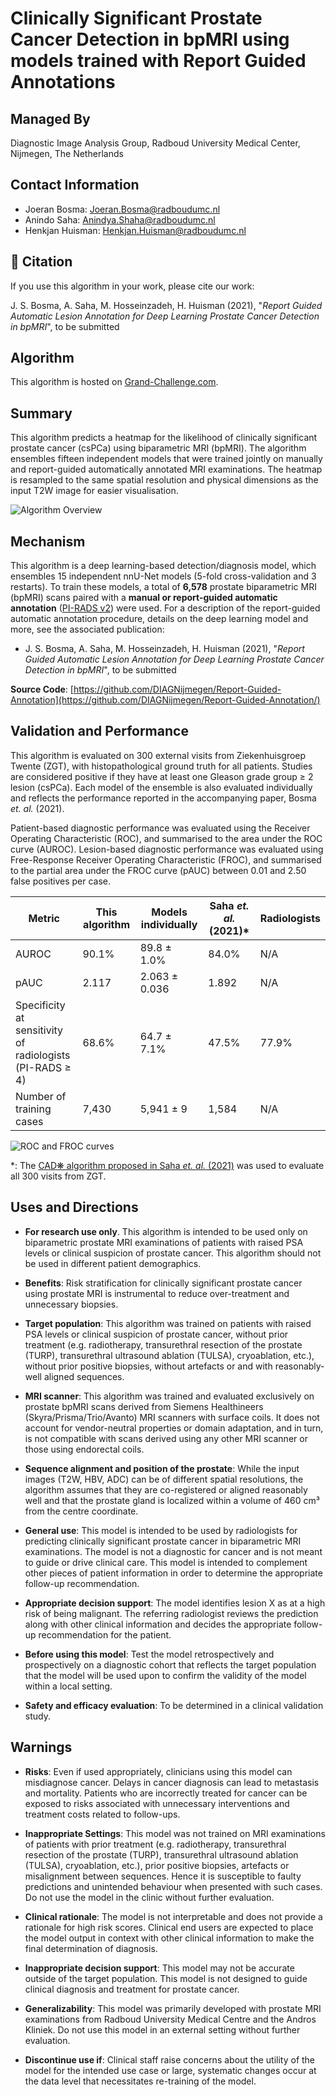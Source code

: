 # Clinically Significant Prostate Cancer Detection in bpMRI using models trained with Report Guided Annotations

## Managed By
Diagnostic Image Analysis Group,
Radboud University Medical Center,
Nijmegen, The Netherlands

## Contact Information
- Joeran Bosma: Joeran.Bosma@radboudumc.nl
- Anindo Saha: Anindya.Shaha@radboudumc.nl
- Henkjan Huisman: Henkjan.Huisman@radboudumc.nl

## 📖 Citation
If you use this algorithm in your work, please cite our work:

J. S. Bosma, A. Saha, M. Hosseinzadeh, H. Huisman (2021), "_Report Guided Automatic Lesion Annotation for Deep Learning Prostate Cancer Detection in bpMRI_", to be submitted

## Algorithm
This algorithm is hosted on [Grand-Challenge.com](https://grand-challenge.org/algorithms/bpmri-cspca-detection-report-guided-annotations/). 


## Summary
This algorithm predicts a heatmap for the likelihood of clinically significant prostate cancer (csPCa) using biparametric MRI (bpMRI). 
The algorithm ensembles fifteen independent models that were trained jointly on manually and report-guided automatically annotated MRI examinations. 
The heatmap is resampled to the same spatial resolution and physical dimensions as the input T2W image for easier visualisation. 

![Algorithm Overview](https://grand-challenge-public-prod.s3.amazonaws.com/social-images/algorithm/5a0fe3e6-dd36-4b5e-8759-b09cd9177c46/Prostate_MRI_csPCa_Detectio_ov3DZk3.png)


## Mechanism
This algorithm is a deep learning-based detection/diagnosis model, which ensembles 15 independent nnU-Net models  (5-fold cross-validation and 3 restarts). To train these models, a total of **6,578** prostate biparametric MRI (bpMRI) scans paired with a **manual or report-guided automatic annotation** ([PI-RADS v2](https://www.sciencedirect.com/science/article/pii/S0302283815008489?via%3Dihub)) were used. For a description of the report-guided automatic annotation procedure, details on the deep learning model and more, see the associated publication: 

- J. S. Bosma, A. Saha, M. Hosseinzadeh, H. Huisman (2021), "_Report Guided Automatic Lesion Annotation for Deep Learning Prostate Cancer Detection in bpMRI_", to be submitted

**Source Code**: [https://github.com/DIAGNijmegen/Report-Guided-Annotation](https://github.com/DIAGNijmegen/Report-Guided-Annotation/)


## Validation and Performance
This algorithm is evaluated on 300 external visits from Ziekenhuisgroep Twente (ZGT), with histopathological ground truth for all patients. Studies are considered positive if they have at least one Gleason grade group ≥ 2 lesion (csPCa). Each model of the ensemble is also evaluated individually and reflects the performance reported in the accompanying paper, Bosma _et. al._ (2021). 

Patient-based diagnostic performance was evaluated using the Receiver Operating Characteristic (ROC), and summarised to the area under the ROC curve (AUROC). 
Lesion-based diagnostic performance was evaluated using Free-Response Receiver Operating Characteristic (FROC), and summarised to the partial area under the FROC curve (pAUC) between 0.01 and 2.50 false positives per case. 

| Metric                                                        | This algorithm | Models individually | Saha _et. al._ (2021)* | Radiologists |
|---------------------------------------------------------------|----------------|---------------------|-----------------------|--------------|
| AUROC                                                         | 90.1%          | 89.8 ± 1.0%         | 84.0%                 | N/A          |
| pAUC                                                          | 2.117          | 2.063 ± 0.036       | 1.892                 | N/A          |
| Specificity at sensitivity of  <br>radiologists (PI-RADS ≥ 4) | 68.6%          | 64.7 ± 7.1%         | 47.5%                 | 77.9%        |
| Number of training cases                                      | 7,430          | 5,941 ± 9           | 1,584                 | N/A          |

![ROC and FROC curves](https://grand-challenge-public-prod.s3.amazonaws.com/i/2021/11/27/b82ee8d6-d049-45d1-b194-734218e7fc0f.png)

*: The [CAD❋ algorithm proposed in Saha _et. al._ (2021)](https://grand-challenge.org/algorithms/prostate-mri-cad-cspca/) was used to evaluate all 300 visits from ZGT.


## Uses and Directions
- **For research use only**. This algorithm is intended to be used only on biparametric prostate MRI examinations of patients with raised PSA levels or clinical suspicion of prostate cancer. This algorithm should not be used in different patient demographics. 

- **Benefits**: Risk stratification for clinically significant prostate cancer using prostate MRI is instrumental to reduce over-treatment and unnecessary biopsies. 

- **Target population**: This algorithm was trained on patients with raised PSA levels or clinical suspicion of prostate cancer, without prior treatment  (e.g. radiotherapy, transurethral resection of the prostate (TURP), transurethral ultrasound ablation (TULSA), cryoablation, etc.), without prior positive biopsies, without artefacts or and with reasonably-well aligned sequences. 

- **MRI scanner**: This algorithm was trained and evaluated exclusively on prostate bpMRI scans derived from Siemens Healthineers (Skyra/Prisma/Trio/Avanto) MRI scanners with surface coils. It does not account for vendor-neutral properties or domain adaptation, and in turn, is not compatible with scans derived using any other MRI scanner or those using endorectal coils.

- **Sequence alignment and position of the prostate**: While the input images (T2W, HBV, ADC) can be of different spatial resolutions, the algorithm assumes that they are co-registered or aligned reasonably well and that the prostate gland is localized within a volume of 460 cm³ from the centre coordinate.

- **General use**: This model is intended to be used by radiologists for predicting clinically significant prostate cancer in biparametric MRI examinations. The model is not a diagnostic for cancer and is not meant to guide or drive clinical care. This model is intended to complement other pieces of patient information in order to determine the appropriate follow-up recommendation.

- **Appropriate decision support**: The model identifies lesion X as at a high risk of being malignant. The referring radiologist reviews the prediction along with other clinical information and decides the appropriate follow-up recommendation for the patient.

- **Before using this model**: Test the model retrospectively and prospectively on a diagnostic cohort that reflects the target population that the model will be used upon to confirm the validity of the model within a local setting. 

- **Safety and efficacy evaluation**: To be determined in a clinical validation study.


## Warnings
- **Risks**: Even if used appropriately, clinicians using this model can misdiagnose cancer. Delays in cancer diagnosis can lead to metastasis and mortality. Patients who are incorrectly treated for cancer can be exposed to risks associated with unnecessary interventions and treatment costs related to follow-ups. 

- **Inappropriate Settings**: This model was not trained on MRI examinations of patients with prior treatment  (e.g. radiotherapy, transurethral resection of the prostate (TURP), transurethral ultrasound ablation (TULSA), cryoablation, etc.), prior positive biopsies, artefacts or misalignment between sequences. Hence it is susceptible to faulty predictions and unintended behaviour when presented with such cases. Do not use the model in the clinic without further evaluation. 

- **Clinical rationale**: The model is not interpretable and does not provide a rationale for high risk scores. Clinical end users are expected to place the model output in context with other clinical information to make the final determination of diagnosis.

- **Inappropriate decision support**: This model may not be accurate outside of the target population. This model is not designed to guide clinical diagnosis and treatment for prostate cancer. 

- **Generalizability**: This model was primarily developed with prostate MRI examinations from Radboud University Medical Centre and the Andros Kliniek. Do not use this model in an external setting without further evaluation.

- **Discontinue use if**: Clinical staff raise concerns about the utility of the model for the intended use case or large, systematic changes occur at the data level that necessitates re-training of the model.

